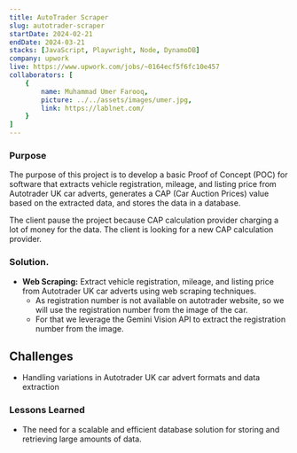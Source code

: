 ```yaml
---
title: AutoTrader Scraper
slug: autotrader-scraper
startDate: 2024-02-21
endDate: 2024-03-21
stacks: [JavaScript, Playwright, Node, DynamoDB]
company: upwork
live: https://www.upwork.com/jobs/~0164ecf5f6fc10e457
collaborators: [
    {
        name: Muhammad Umer Farooq,
        picture: ../../assets/images/umer.jpg,
        link: https://lablnet.com/
    }
]
---
```


### Purpose
The purpose of this project is to develop a basic Proof of Concept (POC) for software that extracts vehicle registration, mileage, and listing price from Autotrader UK car adverts, generates a CAP (Car Auction Prices) value based on the extracted data, and stores the data in a database. <p class='text-red-500'>The client pause the project because CAP calculation provider charging a lot of money for the data. The client is looking for a new CAP calculation provider.</p>

### Solution.
- **Web Scraping:** Extract vehicle registration, mileage, and listing price from Autotrader UK car adverts using web scraping techniques.
    - As registration number is not available on autotrader website, so we will use the registration number from the image of the car. 
    - For that we leverage the Gemini Vision API to extract the registration number from the image.

## Challenges
- Handling variations in Autotrader UK car advert formats and data extraction

### Lessons Learned
- The need for a scalable and efficient database solution for storing and retrieving large amounts of data.
